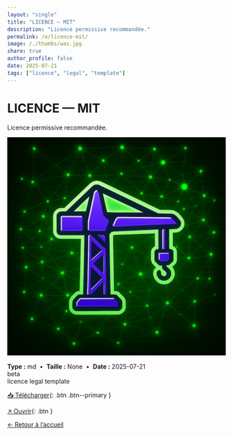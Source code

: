 ```yaml
---
layout: "single"
title: "LICENCE — MIT"
description: "Licence permissive recommandée."
permalink: /o/licence-mit/
image: /./thumbs/was.jpg
share: true
author_profile: false
date: 2025-07-21
tags: ["licence", "legal", "template"]
---
```

# LICENCE — MIT

Licence permissive recommandée.

![Aperçu](/./thumbs/was.jpg)

<div class="info-box">
<strong>Type :</strong> md &nbsp;•&nbsp; <strong>Taille :</strong> None &nbsp;•&nbsp; <strong>Date :</strong> 2025-07-21
</div>

<div class="badges"><span class="badge">beta</span></div>
<div class="tags"><span class="tag">licence</span> <span class="tag">legal</span> <span class="tag">template</span></div>



[📥 Télécharger](/./md/LICENSE-MIT.md){: .btn .btn--primary }

[↗ Ouvrir](/./md/LICENSE-MIT.md){: .btn }

[← Retour à l’accueil](/)

